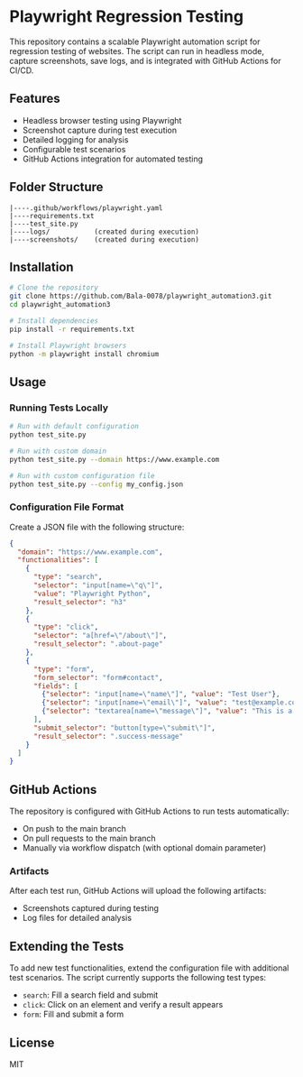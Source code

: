 # Playwright Regression Testing

This repository contains a scalable Playwright automation script for regression testing of websites. The script can run in headless mode, capture screenshots, save logs, and is integrated with GitHub Actions for CI/CD.

## Features

- Headless browser testing using Playwright
- Screenshot capture during test execution
- Detailed logging for analysis
- Configurable test scenarios
- GitHub Actions integration for automated testing

## Folder Structure

```
|----.github/workflows/playwright.yaml
|----requirements.txt
|----test_site.py
|----logs/           (created during execution)
|----screenshots/    (created during execution)
```

## Installation

```bash
# Clone the repository
git clone https://github.com/Bala-0078/playwright_automation3.git
cd playwright_automation3

# Install dependencies
pip install -r requirements.txt

# Install Playwright browsers
python -m playwright install chromium
```

## Usage

### Running Tests Locally

```bash
# Run with default configuration
python test_site.py

# Run with custom domain
python test_site.py --domain https://www.example.com

# Run with custom configuration file
python test_site.py --config my_config.json
```

### Configuration File Format

Create a JSON file with the following structure:

```json
{
  "domain": "https://www.example.com",
  "functionalities": [
    {
      "type": "search",
      "selector": "input[name=\"q\"]",
      "value": "Playwright Python",
      "result_selector": "h3"
    },
    {
      "type": "click",
      "selector": "a[href=\"/about\"]",
      "result_selector": ".about-page"
    },
    {
      "type": "form",
      "form_selector": "form#contact",
      "fields": [
        {"selector": "input[name=\"name\"]", "value": "Test User"},
        {"selector": "input[name=\"email\"]", "value": "test@example.com"},
        {"selector": "textarea[name=\"message\"]", "value": "This is a test message"}
      ],
      "submit_selector": "button[type=\"submit\"]",
      "result_selector": ".success-message"
    }
  ]
}
```

## GitHub Actions

The repository is configured with GitHub Actions to run tests automatically:

- On push to the main branch
- On pull requests to the main branch
- Manually via workflow dispatch (with optional domain parameter)

### Artifacts

After each test run, GitHub Actions will upload the following artifacts:

- Screenshots captured during testing
- Log files for detailed analysis

## Extending the Tests

To add new test functionalities, extend the configuration file with additional test scenarios. The script currently supports the following test types:

- `search`: Fill a search field and submit
- `click`: Click on an element and verify a result appears
- `form`: Fill and submit a form

## License

MIT

